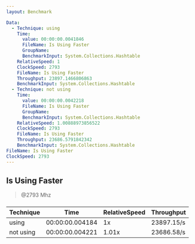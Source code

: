 ```yaml
---
layout: Benchmark

Data: 
  - Technique: using
    Time: 
      value: 00:00:00.0041846
      FileName: Is Using Faster
      GroupName: 
      BenchmarkInput: System.Collections.Hashtable
    RelativeSpeed: 1
    ClockSpeed: 2793
    FileName: Is Using Faster
    Throughput: 23897.1466806863
    BenchmarkInput: System.Collections.Hashtable
  - Technique: not using
    Time: 
      value: 00:00:00.0042218
      FileName: Is Using Faster
      GroupName: 
      BenchmarkInput: System.Collections.Hashtable
    RelativeSpeed: 1.00888973856522
    ClockSpeed: 2793
    FileName: Is Using Faster
    Throughput: 23686.5791842342
    BenchmarkInput: System.Collections.Hashtable
FileName: Is Using Faster
ClockSpeed: 2793
---
```

Is Using Faster
---------------
> @2793 Mhz


### 


|Technique|Time           |RelativeSpeed|Throughput|
|---------|---------------|-------------|----------|
|using    |00:00:00.004184|1x           |23897.15/s|
|not using|00:00:00.004221|1.01x        |23686.58/s|

